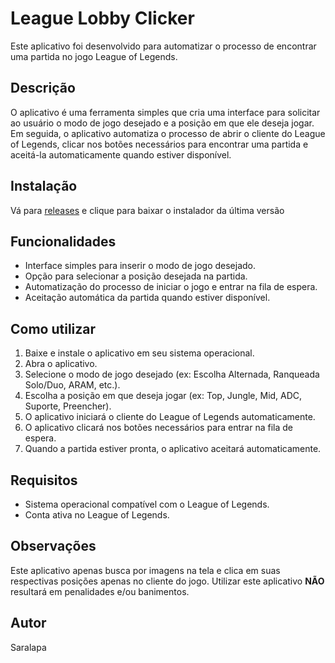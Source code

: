 # League Lobby Clicker

Este aplicativo foi desenvolvido para automatizar o processo de encontrar uma partida no jogo League of Legends.

## Descrição

O aplicativo é uma ferramenta simples que cria uma interface para solicitar ao usuário o modo de jogo desejado e a posição em que ele deseja jogar. Em seguida, o aplicativo automatiza o processo de abrir o cliente do League of Legends, clicar nos botões necessários para encontrar uma partida e aceitá-la automaticamente quando estiver disponível.

## Instalação

Vá para [releases](https://github.com/Saralapa/League-Lobby-Clicker/releases) e clique para baixar o instalador da última versão

## Funcionalidades

- Interface simples para inserir o modo de jogo desejado.
- Opção para selecionar a posição desejada na partida.
- Automatização do processo de iniciar o jogo e entrar na fila de espera.
- Aceitação automática da partida quando estiver disponível.

## Como utilizar

1. Baixe e instale o aplicativo em seu sistema operacional.
2. Abra o aplicativo.
3. Selecione o modo de jogo desejado (ex: Escolha Alternada, Ranqueada Solo/Duo, ARAM, etc.).
4. Escolha a posição em que deseja jogar (ex: Top, Jungle, Mid, ADC, Suporte, Preencher).
5. O aplicativo iniciará o cliente do League of Legends automaticamente.
6. O aplicativo clicará nos botões necessários para entrar na fila de espera.
7. Quando a partida estiver pronta, o aplicativo aceitará automaticamente.

## Requisitos

- Sistema operacional compatível com o League of Legends.
- Conta ativa no League of Legends.

## Observações

Este aplicativo apenas busca por imagens na tela e clica em suas respectivas posições apenas no cliente do jogo. Utilizar este aplicativo **NÃO** resultará em penalidades e/ou banimentos.

## Autor

Saralapa
